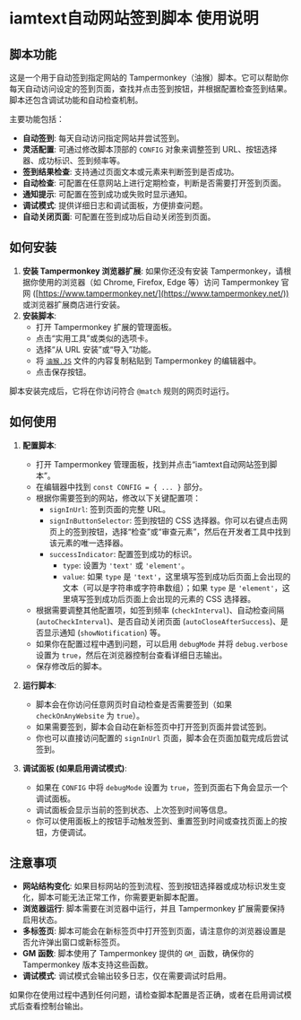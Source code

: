 # iamtext自动网站签到脚本 使用说明

## 脚本功能

这是一个用于自动签到指定网站的 Tampermonkey（油猴）脚本。它可以帮助你每天自动访问设定的签到页面，查找并点击签到按钮，并根据配置检查签到结果。脚本还包含调试功能和自动检查机制。

主要功能包括：

*   **自动签到**: 每天自动访问指定网站并尝试签到。
*   **灵活配置**: 可通过修改脚本顶部的 `CONFIG` 对象来调整签到 URL、按钮选择器、成功标识、签到频率等。
*   **签到结果检查**: 支持通过页面文本或元素来判断签到是否成功。
*   **自动检查**: 可配置在任意网站上进行定期检查，判断是否需要打开签到页面。
*   **通知提示**: 可配置在签到成功或失败时显示通知。
*   **调试模式**: 提供详细日志和调试面板，方便排查问题。
*   **自动关闭页面**: 可配置在签到成功后自动关闭签到页面。

## 如何安装

1.  **安装 Tampermonkey 浏览器扩展**: 如果你还没有安装 Tampermonkey，请根据你使用的浏览器（如 Chrome, Firefox, Edge 等）访问 Tampermonkey 官网 ([https://www.tampermonkey.net/](https://www.tampermonkey.net/)) 或浏览器扩展商店进行安装。
2.  **安装脚本**:
    *   打开 Tampermonkey 扩展的管理面板。
    *   点击“实用工具”或类似的选项卡。
    *   选择“从 URL 安装”或“导入”功能。
    *   将 [`油猴.JS`](油猴.JS) 文件的内容复制粘贴到 Tampermonkey 的编辑器中。
    *   点击保存按钮。

脚本安装完成后，它将在你访问符合 `@match` 规则的网页时运行。

## 如何使用

1.  **配置脚本**:
    *   打开 Tampermonkey 管理面板，找到并点击“iamtext自动网站签到脚本”。
    *   在编辑器中找到 `const CONFIG = { ... }` 部分。
    *   根据你需要签到的网站，修改以下关键配置项：
        *   `signInUrl`: 签到页面的完整 URL。
        *   `signInButtonSelector`: 签到按钮的 CSS 选择器。你可以右键点击网页上的签到按钮，选择“检查”或“审查元素”，然后在开发者工具中找到该元素的唯一选择器。
        *   `successIndicator`: 配置签到成功的标识。
            *   `type`: 设置为 `'text'` 或 `'element'`。
            *   `value`: 如果 `type` 是 `'text'`，这里填写签到成功后页面上会出现的文本（可以是字符串或字符串数组）；如果 `type` 是 `'element'`，这里填写签到成功后页面上会出现的元素的 CSS 选择器。
    *   根据需要调整其他配置项，如签到频率 (`checkInterval`)、自动检查间隔 (`autoCheckInterval`)、是否自动关闭页面 (`autoCloseAfterSuccess`)、是否显示通知 (`showNotification`) 等。
    *   如果你在配置过程中遇到问题，可以启用 `debugMode` 并将 `debug.verbose` 设置为 `true`，然后在浏览器控制台查看详细日志输出。
    *   保存修改后的脚本。

2.  **运行脚本**:
    *   脚本会在你访问任意网页时自动检查是否需要签到（如果 `checkOnAnyWebsite` 为 `true`）。
    *   如果需要签到，脚本会自动在新标签页中打开签到页面并尝试签到。
    *   你也可以直接访问配置的 `signInUrl` 页面，脚本会在页面加载完成后尝试签到。

3.  **调试面板 (如果启用调试模式)**:
    *   如果在 `CONFIG` 中将 `debugMode` 设置为 `true`，签到页面右下角会显示一个调试面板。
    *   调试面板会显示当前的签到状态、上次签到时间等信息。
    *   你可以使用面板上的按钮手动触发签到、重置签到时间或查找页面上的按钮，方便调试。

## 注意事项

*   **网站结构变化**: 如果目标网站的签到流程、签到按钮选择器或成功标识发生变化，脚本可能无法正常工作，你需要更新脚本配置。
*   **浏览器运行**: 脚本需要在浏览器中运行，并且 Tampermonkey 扩展需要保持启用状态。
*   **多标签页**: 脚本可能会在新标签页中打开签到页面，请注意你的浏览器设置是否允许弹出窗口或新标签页。
*   **GM 函数**: 脚本使用了 Tampermonkey 提供的 `GM_` 函数，确保你的 Tampermonkey 版本支持这些函数。
*   **调试模式**: 调试模式会输出较多日志，仅在需要调试时启用。

如果你在使用过程中遇到任何问题，请检查脚本配置是否正确，或者在启用调试模式后查看控制台输出。